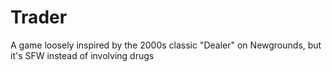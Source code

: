 # Trader

A game loosely inspired by the 2000s classic "Dealer" on Newgrounds, but it's SFW instead of involving drugs
